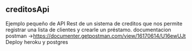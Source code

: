 ## creditosApi
Ejemplo pequeño de API Rest de un sistema de creditos que nos permite registrar una lista de clientes y crearle un préstamo.
documentacion postman ->https://documenter.getpostman.com/view/16170614/U16ewUJt
Deploy heroku y postgres
